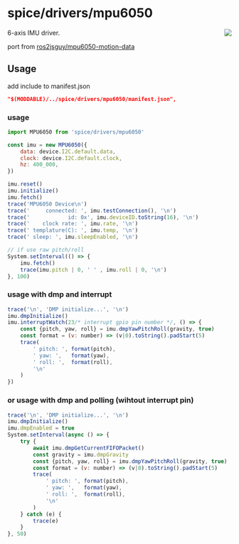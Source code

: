 spice/drivers/mpu6050
================
<img src="https://user-images.githubusercontent.com/6237028/158561260-bfe86d22-b308-43cd-8a2d-b90ca481f539.png" align="right">

6-axis IMU driver.

port from [ros2jsguy/mpu6050-motion-data](https://github.com/ros2jsguy/mpu6050-motion-data)

Usage
----------------
add include to manifest.json

```json
"$(MODDABLE)/../spice/drivers/mpu6050/manifest.json",
```

### usage
```javascript
import MPU6050 from 'spice/drivers/mpu6050'

const imu = new MPU6050({
	data: device.I2C.default.data,
	clock: device.I2C.default.clock,
	hz: 400_000,
})

imu.reset()
imu.initialize()
imu.fetch()
trace('MPU6050 Device\n')
trace('     connected: ', imu.testConnection(), '\n')
trace('            id: 0x', imu.deviceID.toString(16), '\n')
trace('    clock rate: ', imu.rate, '\n')
trace(' templature(C): ', imu.temp, '\n')
trace(' sleep: ', imu.sleepEnabled, '\n')

// if use raw pitch/roll
System.setInterval(() => {
    imu.fetch()
    trace(imu.pitch | 0, ' ' , imu.roll | 0, '\n')
}, 100)
```

### usage with dmp and interrupt
```javascript
trace('\n', 'DMP initialize...', '\n')
imu.dmpInitialize()
imu.interruptWatch(23/* interrupt gpio pin number */, () => {
    const {pitch, yaw, roll} = imu.dmpYawPitchRoll(gravity, true)
    const format = (v: number) => (v|0).toString().padStart(5)
    trace(
        ' pitch: ', format(pitch), 
        ' yaw: ',   format(yaw), 
        ' roll: ',  format(roll),
        '\n'
    )
})


```

### or usage with dmp and polling (wihtout interrupt pin)
```javascript
trace('\n', 'DMP initialize...', '\n')
imu.dmpInitialize()
imu.dmpEnabled = true
System.setInterval(async () => {
    try {
        await imu.dmpGetCurrentFIFOPacket()
        const gravity = imu.dmpGravity
        const {pitch, yaw, roll} = imu.dmpYawPitchRoll(gravity, true)
        const format = (v: number) => (v|0).toString().padStart(5)
        trace(
            ' pitch: ', format(pitch), 
            ' yaw: ',   format(yaw), 
            ' roll: ',  format(roll),
            '\n'
        )
    } catch (e) {
        trace(e)
    }
}, 50)
```
